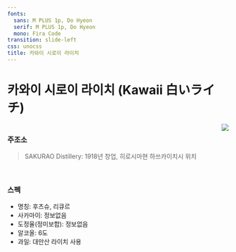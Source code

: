 ```yaml
---
fonts:
  sans: M PLUS 1p, Do Hyeon
  serif: M PLUS 1p, Do Hyeon
  mono: Fira Code
transition: slide-left
css: unocss
title: 카와이 시로이 라이치
---
```


# 카와이 시로이 라이치 (Kawaii 白いライチ)

<div style="display: flex; justify-content: space-between">
  <div>
    <h3>
      주조소 
    </h3>
    <blockquote>SAKURAO Distillery:  1918년 창업, 히로시마현 하쓰카이치시 위치 </blockquote>
    <br>
    <h3>스펙</h3>
    <ul>
      <li>명칭: 후츠슈, 리큐르</li>
      <li>
        사카마이: 정보없음
      </li>
      <li>
        도정율(정미보합): 정보없음
      </li>
      <li>
        알코올: 6도
      </li>
      <li>
        과일: 대만산 라이치 사용
      </li>
    </ul>
  </div>
  <div>
    <img src="/images/kawaii.jpg" class="h-100 rounded shadow">
  </div>
</div>

